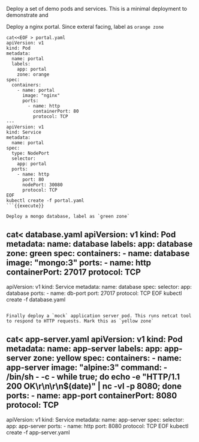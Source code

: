 
Deploy a set of demo pods and services. This is a minimal deployment to demonstrate and 

Deploy a nginx portal. Since exteral facing, label as `orange zone`
```
cat<<EOF > portal.yaml
apiVersion: v1
kind: Pod
metadata:
  name: portal
  labels:
    app: portal
    zone: orange
spec:
  containers:
    - name: portal
      image: "nginx"
      ports:
        - name: http
          containerPort: 80
          protocol: TCP
---
apiVersion: v1
kind: Service
metadata:
  name: portal
spec:
  type: NodePort
  selector:
    app: portal
  ports:
    - name: http
      port: 80
      nodePort: 30080
      protocol: TCP
EOF
kubectl create -f portal.yaml
```{{execute}}

Deploy a mongo database, label as `green zone`
```
cat<<EOF > database.yaml
apiVersion: v1
kind: Pod
metadata:
  name: database
  labels:
    app: database
    zone: green
spec:
  containers:
    - name: database
      image: "mongo:3"
      ports:
        - name: http
          containerPort: 27017
          protocol: TCP
---
apiVersion: v1
kind: Service
metadata:
  name: database
spec:
  selector:
    app: database
  ports:
    - name: db-port
      port: 27017
      protocol: TCP
EOF
kubectl create -f database.yaml
```{{execute}}

Finally deploy a `mock` application server pod. This runs netcat tool to respond to HTTP requests. Mark this as `yellow zone`
```
cat<<EOF > app-server.yaml
apiVersion: v1
kind: Pod
metadata:
  name: app-server
  labels:
    app: app-server
    zone: yellow
spec:
  containers:
    - name: app-server
      image: "alpine:3"
      command:
        - /bin/sh
        - -c
        - while true; do
            echo -e "HTTP/1.1 200 OK\r\n\r\n$(date)" | nc -vl -p 8080;
          done
      ports:
        - name: app-port
          containerPort: 8080
          protocol: TCP
---
apiVersion: v1
kind: Service
metadata:
  name: app-server
spec:
  selector:
    app: app-server
  ports:
    - name: http
      port: 8080
      protocol: TCP
EOF
kubectl create -f app-server.yaml
```{{execute}}

